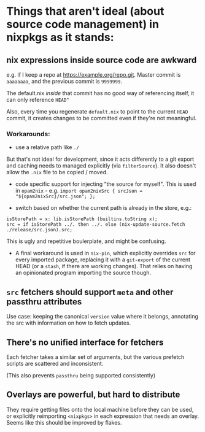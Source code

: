 # Things that aren't ideal (about source code management) in nixpkgs as it stands:

## nix expressions inside source code are awkward

e.g. if I keep a repo at https://example.org/repo.git. Master commit is `aaaaaaaa`, and the previous commit is `9999999`.

The default.nix _inside_ that commit has no good way of referencing itself, it can only reference `HEAD^`

Also, every time you regenerate `default.nix` to point to the current `HEAD` commit, it creates changes to be committed even if they're not meaningful.

### Workarounds:

 - use a relative path like `./`

But that's not ideal for development, since it acts differently to a git export and caching needs to managed explicitly (via `filterSource`).
It also doesn't allow the `.nix` file to be copied / moved.

 -  code specific support for injecting "the source for myself". This is used in `opam2nix` - e.g. `import opam2nixSrc { srcJson = "${opam2nixSrc}/src.json"; };`

 - switch based on whether the current path is already in the store, e.g.:

```
isStorePath = x: lib.isStorePath (builtins.toString x);
src = if isStorePath ../. then ../. else (nix-update-source.fetch ./release/src.json).src;
```
This is ugly and repetitive boulerplate, and might be confusing.

 - A final workaround is used in `nix-pin`, which explicitly overrides `src` for every imported package, replacing it with a `git-export` of the current HEAD (or a `stash`, if there are working changes). That relies on having an opinionated program importing the source though.

## `src` fetchers should support `meta` and other passthru attributes

Use case: keeping the canonical `version` value where it belongs, annotating the src with information on how to fetch updates.

## There's no unified interface for fetchers

Each fetcher takes a similar set of arguments, but the various prefetch scripts are scattered and inconsistent.

(This also prevents `passthru` being supported consistently)

## Overlays are powerful, but hard to distribute

They require getting files onto the local machine before they can be used, or explicitly reimporting `<nixpkgs>` in each expression that needs an overlay.
Seems like this should be improved by flakes.


